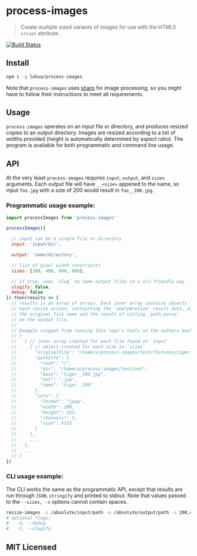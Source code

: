 # process-images

> Create multiple sized variants of images for use with the HTML5 `srcset`
  attribute.

[![Build Status](https://travis-ci.org/Lokua/process-images.svg?branch=master)](https://travis-ci.org/Lokua/process-images)

## Install

```sh
npm i -g lokua/process-images
```

Note that `process-images` uses [sharp][0] for image processing,
so you might have to follow their instructions to meet all requirements.

## Usage

`process-images` operates on an input file or directory, and
produces resized copies to an output directory. Images are resized according
to a list of widths provided (height is automatically determined by
aspect ratio). The program is available for both programmatic and command line
usage.

## API

At the very least `process-images` requires `input`, `output`, and `sizes`
arguments. Each output file will have `__<size>` appened to the name, so
input `foo.jpg` with a size of 200 would result in `foo__200.jpg`.

### Programmatic usage example:

```js
import processImages from 'process-images'

processImages({

  // input can be a single file or directory
  input: 'input/dir',

  output: 'some/directory',

  // list of pixel width constraints
  sizes: [200, 400, 600, 800],

  // if true, uses `slug` to name output files in a url-friendly way
  slugify: false,
  debug: false
}).then(results => {
  // results is an array of arrays. Each inner array contains objects for
  // each resize action, containting the `sharp#resize` result data, as well
  // the original file name and the result of calling `path.parse`
  // on the output file.
  //
  // Example snippet from running this repo's tests on the authors machine:
  // [
  //   [ // inner array created for each file found in `input`
  //     { // object created for each size in `sizes`
  //       "originalFile": "/home/a/process-images/test/fixtures/tiger.jpg",
  //       "pathInfo": {
  //         "root": "/",
  //         "dir": "/home/a/process-images/test/out",
  //         "base": "tiger__200.jpg",
  //         "ext": ".jpg",
  //         "name": "tiger__200"
  //       },
  //       "info": {
  //         "format": "jpeg",
  //         "width": 200,
  //         "height": 133,
  //         "channels": 3,
  //         "size": 6125
  //       }
  //     },
  //     ...
  //   ],
  //   ...
  // ]
})
```

### CLI usage example:

The CLI works the same as the programmatic API, except that results
are run through `JSON.stringify` and printed to stdout. Note that values
passed to the `--sizes, -s` options cannot contain spaces.

```sh
resize-images -i /absolute/input/path -o /absolute/output/path -s 200,400,600,800
# optional flags:
#   -d, --debug
#   -S, --slugify
```

## MIT Licensed

[0]: http://sharp.dimens.io/
